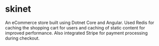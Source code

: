 # skinet
An eCommerce store built using Dotnet Core and Angular. 
Used Redis for caching the shopping cart for users and caching of static content for improved performance.
Also integrated Stripe for payment processing during checkout.
